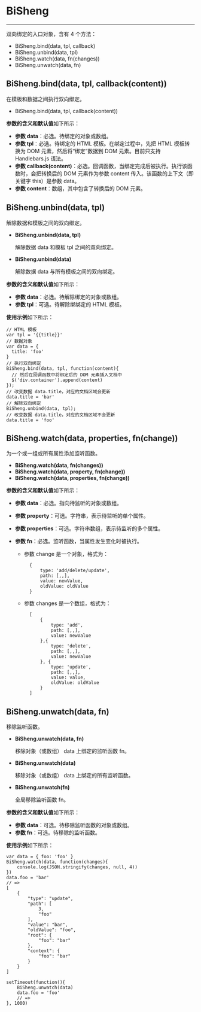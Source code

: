 # BiSheng
---

双向绑定的入口对象，含有 4 个方法：
* BiSheng.bind(data, tpl, callback)
* BiSheng.unbind(data, tpl)
* BiSheng.watch(data, fn(changes))
* BiSheng.unwatch(data, fn)

## BiSheng.bind(data, tpl, callback(content))

在模板和数据之间执行双向绑定。

* BiSheng.bind(data, tpl, callback(content))

**参数的含义和默认值**如下所示：

* **参数 data**：必选。待绑定的对象或数组。
* **参数 tpl**：必选。待绑定的 HTML 模板。在绑定过程中，先把 HTML 模板转换为 DOM 元素，然后将“绑定”数据到 DOM 元素。目前只支持 Handlebars.js 语法。
* **参数 callback(content)**：必选。回调函数，当绑定完成后被执行。执行该函数时，会把转换后的 DOM 元素作为参数 content 传入。该函数的上下文（即关键字 this）是参数 data。
* **参数 content**：数组，其中包含了转换后的 DOM 元素。

## BiSheng.unbind(data, tpl)

解除数据和模板之间的双向绑定。

* **BiSheng.unbind(data, tpl)**

    解除数据 data 和模板 tpl 之间的双向绑定。

* **BiSheng.unbind(data)**

    解除数据 data 与所有模板之间的双向绑定。


**参数的含义和默认值**如下所示：

* **参数 data**：必选。待解除绑定的对象或数组。
* **参数 tpl**：可选。待解除绑绑定的 HTML 模板。

**使用示例**如下所示：

    // HTML 模板
    var tpl = '{{title}}'
    // 数据对象
    var data = {
      title: 'foo'
    }
    // 执行双向绑定
    BiSheng.bind(data, tpl, function(content){
      // 然后在回调函数中将绑定后的 DOM 元素插入文档中
      $('div.container').append(content)
    });
    // 改变数据 data.title，对应的文档区域会更新
    data.title = 'bar'
    // 解除双向绑定
    BiSheng.unbind(data, tpl);
    // 改变数据 data.title，对应的文档区域不会更新
    data.title = 'foo'

## BiSheng.watch(data, properties, fn(change))

为一个或一组或所有属性添加监听函数。
<!--Attach default handler function to all properties.-->

* **BiSheng.watch(data, fn(changes))**
* **BiSheng.watch(data, property, fn(change))**
* **BiSheng.watch(data, properties, fn(change))**

**参数的含义和默认值**如下所示：

* **参数 data**：必选。指向待监听的对象或数组。
* **参数 property**：可选。字符串，表示待监听的单个属性。
* **参数 properties**：可选。字符串数组，表示待监听的多个属性。
* **参数 fn**：必选。监听函数，当属性发生变化时被执行。
    
    * 参数 change 是一个对象，格式为：

            {
                type: 'add/delete/update',
                path: [,,],
                value: newValue,
                oldValue: oldValue
            }

    * 参数 changes 是一个数组，格式为：
    
            [
                {
                    type: 'add',
                    path: [,,],
                    value: newValue
                },{
                    type: 'delete',
                    path: [,,],
                    value: newValue
                }, {
                    type: 'update',
                    path: [,,],
                    value: value,
                    oldValue: oldValue
                }
            ]

## BiSheng.unwatch(data, fn)

移除监听函数。

* **BiSheng.unwatch(data, fn)**
    
    移除对象（或数组） data 上绑定的监听函数 fn。

* **BiSheng.unwatch(data)**

    移除对象（或数组） data 上绑定的所有监听函数。

* **BiSheng.unwatch(fn)**

    全局移除监听函数 fn。


**参数的含义和默认值**如下所示：

* **参数 data**：可选。待移除监听函数的对象或数组。
* **参数 fn**：可选。待移除的监听函数。

**使用示例**如下所示：

    var data = { foo: 'foo' }
    BiSheng.watch(data, function(changes){
        console.log(JSON.stringify(changes, null, 4))
    })
    data.foo = 'bar'
    // =>
    [
        {
            "type": "update",
            "path": [
                3,
                "foo"
            ],
            "value": "bar",
            "oldValue": "foo",
            "root": {
                "foo": "bar"
            },
            "context": {
                "foo": "bar"
            }
        }
    ]
    
    setTimeout(function(){
        BiSheng.unwatch(data)
        data.foo = 'foo'
        // => 
    }, 1000)

<script>
    $('div.catalog ul').addClass('pre')
</script>